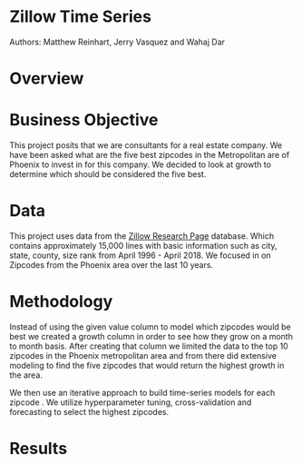 # Zillow Time Series
Authors: Matthew Reinhart, Jerry Vasquez and Wahaj Dar

# Overview


# Business Objective
This project posits that we are consultants for a real estate company. We have been asked what are the five best zipcodes in the Metropolitan are of Phoenix to invest in for this company. We decided to look at growth to determine which should be considered the five best.

# Data
This project uses data from the [Zillow Research Page](https://www.zillow.com/research/data/) database. Which contains approximately 15,000 lines with basic information such as city, state, county, size rank from April 1996 - April 2018. We focused in on Zipcodes from the Phoenix area over the last 10 years.

# Methodology
Instead of using the given value column to model which zipcodes would be best we created a growth column in order to see how they grow on a month to month basis.
After creating that column we limited the data to the top 10 zipcodes in the Phoenix metropolitan area and from there did extensive modeling to find the five zipcodes that would return the highest growth in the area.

We then use an iterative approach to build time-series models for each zipcode . We utilize hyperparameter tuning, cross-validation and forecasting to select the highest zipcodes.

# Results



